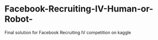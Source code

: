 # Facebook-Recruiting-IV-Human-or-Robot-
Final solution for Facebook Recruiting IV competition on kaggle
